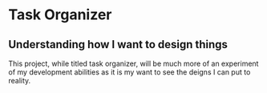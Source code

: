 # Task Organizer
## Understanding how I want to design things

This project, while titled task organizer, will be much more of an experiment of my development abilities as it is my want to see the deigns I can put to reality.
